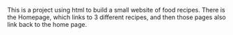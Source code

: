 This is a project using html to build a small website of food recipes. There is the Homepage, which links to 3 different recipes, and then those pages also link back to the home page.